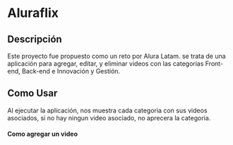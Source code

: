 # Aluraflix


## Descripción
Este proyecto fue propuesto como un reto por Alura Latam. se trata de una aplicación para agregar, editar, y eliminar videos con las categorias Front-end, Back-end e Innovación y Gestión.


## Como Usar
Al ejecutar la aplicación, nos muestra cada categoria con sus videos asociados, si no hay ningun video asociado, no aprecera la categoria.

#### Como agregar un video



